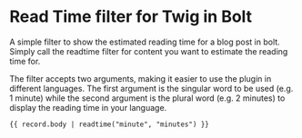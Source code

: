 Read Time filter for Twig in Bolt
=================================

A simple filter to show the estimated reading time for a blog post in bolt.
Simply call the readtime filter for content you want to estimate the reading time for.

The filter accepts two arguments, making it easier to use the plugin in different languages.
The first argument is the singular word to be used (e.g. 1 minute) while the second argument is the plural word (e.g. 2 minutes) to display the reading time in your language.

`{{ record.body | readtime("minute", "minutes") }}`  
